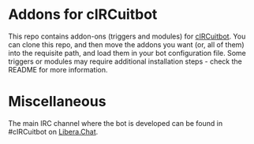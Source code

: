 # Addons for cIRCuitbot
This repo contains addon-ons (triggers and modules) for [cIRCuitbot](https://github.com/mistiry/cIRCuitbot). You can clone this repo, and then move the addons you want (or, all of them) into the requisite path, and load them in your bot configuration file. Some triggers or modules may require additional installation steps - check the README for more information.

# Miscellaneous
The main IRC channel where the bot is developed can be found in #cIRCuitbot on [Libera.Chat](https://libera.chat). 